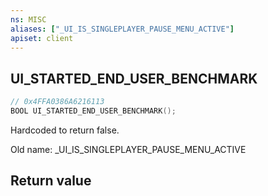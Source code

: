 ```yaml
---
ns: MISC
aliases: ["_UI_IS_SINGLEPLAYER_PAUSE_MENU_ACTIVE"]
apiset: client
---
```

## UI_STARTED_END_USER_BENCHMARK

```c
// 0x4FFA0386A6216113
BOOL UI_STARTED_END_USER_BENCHMARK();
```

Hardcoded to return false.

Old name: _UI_IS_SINGLEPLAYER_PAUSE_MENU_ACTIVE


## Return value

